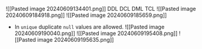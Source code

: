 ![[Pasted image 20240609134401.png]]
DDL
DCL
DML
TCL
![[Pasted image 20240609184918.png]]
![[Pasted image 20240609185659.png]]
- In `unique` duplicate `null` values are allowed.
![[Pasted image 20240609190040.png]]
![[Pasted image 20240609195408.png]]
![[Pasted image 20240609195635.png]]
